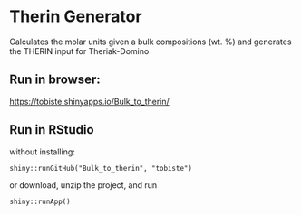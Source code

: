 # Therin Generator
Calculates the molar units given a bulk compositions (wt. %) and generates the THERIN input for Theriak-Domino

## Run in browser:
https://tobiste.shinyapps.io/Bulk_to_therin/

## Run in RStudio
without installing:
```
shiny::runGitHub("Bulk_to_therin", "tobiste")
```

or download, unzip the project, and run
```
shiny::runApp()
```
